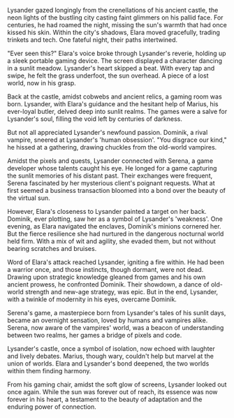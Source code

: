 Lysander gazed longingly from the crenellations of his ancient castle, the neon lights of the bustling city casting faint glimmers on his pallid face. For centuries, he had roamed the night, missing the sun's warmth that had once kissed his skin. Within the city's shadows, Elara moved gracefully, trading trinkets and tech. One fateful night, their paths intertwined.

"Ever seen this?" Elara's voice broke through Lysander's reverie, holding up a sleek portable gaming device. The screen displayed a character dancing in a sunlit meadow. Lysander's heart skipped a beat. With every tap and swipe, he felt the grass underfoot, the sun overhead. A piece of a lost world, now in his grasp.

Back at the castle, amidst cobwebs and ancient relics, a gaming room was born. Lysander, with Elara's guidance and the hesitant help of Marius, his ever-loyal butler, delved deep into sunlit realms. The games were a salve for Lysander's soul, filling the void left by centuries of darkness.

But not all appreciated Lysander's newfound passion. Dominik, a rival vampire, sneered at Lysander's 'human obsession'. "You disgrace our kind," he hissed at a gathering, drawing chuckles from the old-world vampires.

Amidst the pixels and quests, Lysander connected with Serena, a game developer whose talents caught his eye. He longed for a game capturing the sunlit memories of his distant past. Their exchanges were frequent, Serena fascinated by her mysterious client's poignant requests. What at first seemed a business transaction bloomed into a bond over the beauty of the virtual sun.

However, Elara's closeness to Lysander painted a target on her back. Dominik, ever plotting, saw her as a symbol of Lysander's 'weakness'. One evening, as Elara navigated the enclaves, Dominik's minions cornered her. But the fierce resilience she had nurtured in the dangerous nocturnal world held firm. With a mix of wit and agility, she evaded them, but not without bearing scratches and bruises.

Word of Elara's attack reached Lysander, igniting a fire within. He had been a warrior once, and those instincts, though dormant, were not dead. Drawing upon strategic knowledge gleaned from games and his own ancient prowess, he confronted Dominik. Their showdown, a dance of old-world strength and new-age strategy, was epic. But in the end, Lysander, with a twinkle of modernity in his eyes, overcame Dominik.

Serena's game, a masterpiece born from Lysander's tales of his sunlit days, became an overnight sensation, loved by humans and vampires alike. Serena, now aware of the vampires' world, was a beacon of understanding between two realms, her games a bridge of pixels and code.

Lysander's castle, once a symbol of isolation, now echoed with laughter and lively debates. Marius, though wary, couldn't help but marvel at the union of worlds. Elara and Lysander's bond deepened, the two worlds within them finding harmony.

From his gaming chair, amidst the soft glow of screens, Lysander looked out once again. While the sun was forever out of reach, its essence was now forever in his heart, a testament to the beauty of adaptation and the enduring power of connection.